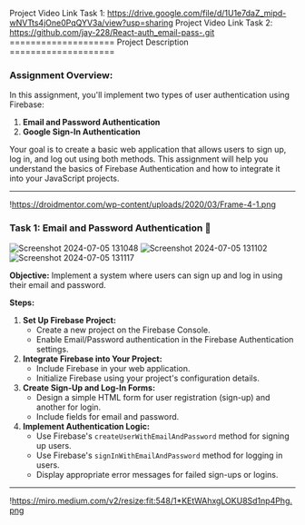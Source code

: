Project Video Link Task 1: https://drive.google.com/file/d/1U1e7daZ_mipd-wNVTts4jOne0PqQYV3a/view?usp=sharing
Project Video Link Task 2: https://github.com/jay-228/React-auth_email-pass-.git
==================== Project Description ====================

### **Assignment Overview:**

In this assignment, you'll implement two types of user authentication using Firebase:

1. **Email and Password Authentication**
2. **Google Sign-In Authentication**

Your goal is to create a basic web application that allows users to sign up, log in, and log out using both methods. This assignment will help you understand the basics of Firebase Authentication and how to integrate it into your JavaScript projects.

---

!https://droidmentor.com/wp-content/uploads/2020/03/Frame-4-1.png

### **Task 1: Email and Password Authentication 📧**
![Screenshot 2024-07-05 131048](https://github.com/jay-228/React-Fairebase-GoogleAuth-Login/assets/122542095/769fe144-d11c-473d-b71c-5746dcbba4b3)
![Screenshot 2024-07-05 131102](https://github.com/jay-228/React-Fairebase-GoogleAuth-Login/assets/122542095/4bd475d5-2c63-4fcb-8e69-d4be5188a9e7)
![Screenshot 2024-07-05 131117](https://github.com/jay-228/React-Fairebase-GoogleAuth-Login/assets/122542095/d7df1621-352d-4e2a-9c1c-654a7217bb20)





**Objective:** Implement a system where users can sign up and log in using their email and password.

**Steps:**

1. **Set Up Firebase Project:**
    - Create a new project on the Firebase Console.
    - Enable Email/Password authentication in the Firebase Authentication settings.
2. **Integrate Firebase into Your Project:**
    - Include Firebase in your web application.
    - Initialize Firebase using your project's configuration details.
3. **Create Sign-Up and Log-In Forms:**
    - Design a simple HTML form for user registration (sign-up) and another for login.
    - Include fields for email and password.
4. **Implement Authentication Logic:**
    - Use Firebase's `createUserWithEmailAndPassword` method for signing up users.
    - Use Firebase's `signInWithEmailAndPassword` method for logging in users.
    - Display appropriate error messages for failed sign-ups or logins.

---

!https://miro.medium.com/v2/resize:fit:548/1*KEtWAhxgLOKU8Sd1np4Phg.png

